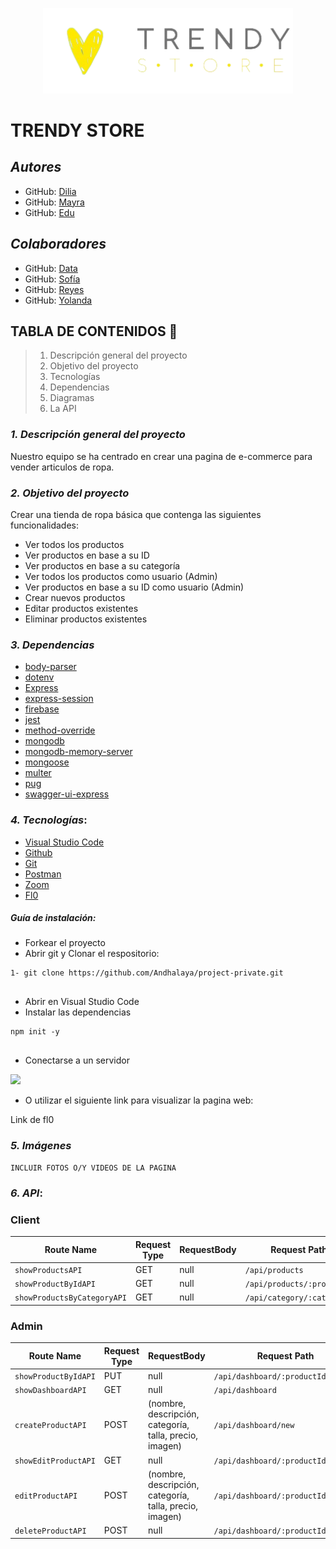 <p align="center"><img src="/public/images/2-sinfondo.png" width="400"></a></p>
</p>




# TRENDY STORE


## **_Autores_**


- GitHub: [Dilia](https://github.com/Andhalaya)
- GitHub: [Mayra](https://github.com/MayVarela16)
- GitHub: [Edu](https://github.com/FSEduP)


## **_Colaboradores_**
- GitHub: [Data](https://github.com/CarlosDiazGirol)
- GitHub: [Sofía](https://github.com/SofiaPinilla)
- GitHub: [Reyes](https://github.com/Reyeslim)
- GitHub: [Yolanda](https://github.com/yolovi)


## **TABLA DE CONTENIDOS** 📖


> 1. Descripción general del proyecto
> 2. Objetivo del proyecto
> 3. Tecnologías
> 4. Dependencias
> 5. Diagramas
> 6. La API


### **_1. Descripción general del proyecto_**
Nuestro equipo se ha centrado en crear una pagina de e-commerce para vender articulos de ropa.




### **_2. Objetivo del proyecto_**
Crear una tienda de ropa básica que contenga las siguientes funcionalidades:


* Ver todos los productos
* Ver productos en base a su ID
* Ver productos en base a su categoría
* Ver todos los productos como usuario (Admin)
* Ver productos en base a su ID como usuario (Admin)
* Crear nuevos productos
* Editar productos existentes
* Eliminar productos existentes




### **_3. Dependencias_**
* [body-parser](https://www.npmjs.com/package/body-parser)
* [dotenv](https://www.npmjs.com/package/dotenv)
* [Express](https://expressjs.com/en/starter/installing.html)
* [express-session](https://www.npmjs.com/package/express-session)
* [firebase](https://www.npmjs.com/package/firebase)
* [jest](https://www.npmjs.com/package/jest)
* [method-override](https://www.npmjs.com/package/method-override)
* [mongodb](https://www.npmjs.com/package/mongodb)
* [mongodb-memory-server](https://www.npmjs.com/package/mongodb-memory-server)
* [mongoose](https://www.npmjs.com/package/mongoose)
* [multer](https://www.npmjs.com/package/multer)
* [pug](https://www.npmjs.com/package/pug)
* [swagger-ui-express](https://www.npmjs.com/package/swagger-ui-express)






### **_4. Tecnologías_**:
* [Visual Studio Code](https://code.visualstudio.com/)
* [Github](https://github.com/)
* [Git](https://git-scm.com/)
* [Postman](https://www.postman.com/)
* [Zoom](https://zoom.us/es)
* [Fl0](https://www.fl0.com/)


##### Guía de instalación:
* Forkear el proyecto
* Abrir git y Clonar el respositorio:
```
1- git clone https://github.com/Andhalaya/project-private.git


```
* Abrir en Visual Studio Code
* Instalar las dependencias


```
npm init -y


```


* Conectarse a un servidor
<img src="https://user-images.githubusercontent.com/88779731/163977767-669553a4-108e-42ed-bccb-e07309466b22.jpg"  width="350" >







*  O utilizar el siguiente link para visualizar la pagina web:


Link de fl0




### **_5. Imágenes_**
    INCLUIR FOTOS O/Y VIDEOS DE LA PAGINA


### **_6. API_**:


### Client
| Route Name                  | Request Type | RequestBody                                             | Request Path                        |
|-----------------------------|--------------|---------------------------------------------------------|-------------------------------------|
| `showProductsAPI`           | GET          | null                                                    | `/api/products`                     |
| `showProductByIdAPI`        | GET          | null                                                    | `/api/products/:productId`          |
| `showProductsByCategoryAPI` | GET          | null                                                    | `/api/category/:category`           |

### Admin
| Route Name                  | Request Type | RequestBody                                             | Request Path                        |
|-----------------------------|--------------|---------------------------------------------------------|-------------------------------------|
| `showProductByIdAPI`        | PUT          | null                                                    | `/api/dashboard/:productId `        |
| `showDashboardAPI`          | GET          | null                                                    | `/api/dashboard`                    |
| `createProductAPI`          | POST         | (nombre, descripción, categoría, talla, precio, imagen) | `/api/dashboard/new`                |
| `showEditProductAPI`        | GET          | null                                                    | `/api/dashboard/:productId/edit`    |
| `editProductAPI`            | POST         | (nombre, descripción, categoría, talla, precio, imagen) | `/api/dashboard/:productId/edit`    |
| `deleteProductAPI`          | POST         | null                                                    | `/api/dashboard/:productId/delete`  |